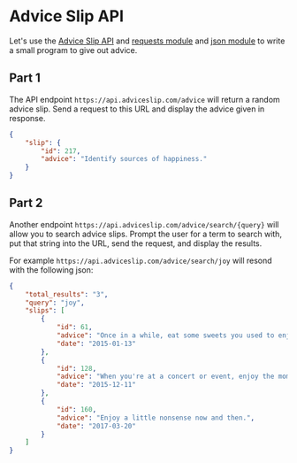 
# Advice Slip API


Let's use the [Advice Slip API](https://api.adviceslip.com/) and [requests module](../docs/15%20Requests.md) and [json module](../../0%20General/07%20JSON,%20CSV,%20&%20XML.md#json) to write a small program to give out advice.

## Part 1

The API endpoint `https://api.adviceslip.com/advice` will return a random advice slip. Send a request to this URL and display the advice given in response.

```json
{
    "slip": {
        "id": 217,
        "advice": "Identify sources of happiness."
    }
}
```

## Part 2


Another endpoint `https://api.adviceslip.com/advice/search/{query}` will allow you to search advice slips. Prompt the user for a term to search with, put that string into the URL, send the request, and display the results.

For example `https://api.adviceslip.com/advice/search/joy` will resond with the following json:

```json
{
    "total_results": "3",
    "query": "joy",
    "slips": [
        {
            "id": 61,
            "advice": "Once in a while, eat some sweets you used to enjoy when you were younger.",
            "date": "2015-01-13"
        },
        {
            "id": 128,
            "advice": "When you're at a concert or event, enjoy the moment, enjoy being there. Try leaving your camera in your pocket.",
            "date": "2015-12-11"
        },
        {
            "id": 160,
            "advice": "Enjoy a little nonsense now and then.",
            "date": "2017-03-20"
        }
    ]
}
```





